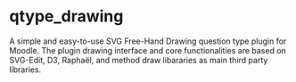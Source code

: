 # qtype_drawing
A simple and easy-to-use SVG Free-Hand Drawing question type plugin for Moodle. The plugin drawing interface and core functionalities are based on SVG-Edit, D3, Raphaël, and method draw libararies as main third party libraries.